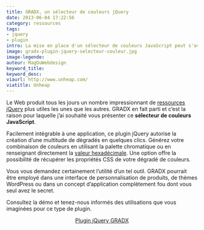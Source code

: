 ```yaml
---
title: GRADX, un sélecteur de couleurs jQuery
date: 2013-06-04 17:22:56
category: ressources
tags:
- jquery
- plugin
intro: La mise en place d'un sélecteur de couleurs JavaScript peut s'avérer être une longue aventure.
image: gradx-plugin-jquery-selecteur-couleur.jpg
image-legende:
auteur: MagDuWebdesign
keyword_title:
keyword_desc:
viaurl: http://www.unheap.com/
viatitle: Unheap
---
```


<p>Le Web produit tous les jours un nombre impressionnant de <a href="http://magazineduwebdesign.com/tag/jquery/">ressources jQuery</a> plus utiles les unes que les autres. GRADX en fait parti et c’est la raison pour laquelle j’ai souhaité vous présenter ce <strong>sélecteur de couleurs JavaScript</strong>.</p>
<p>Facilement intégrable à une application, ce plugin jQuery autorise la création d’une multitude de dégradés en quelques clics. Générez votre combinaison de couleurs en utilisant la palette chromatique ou en renseignant directement la <a href="http://www.zonecss.fr/courscss/cours_feuille_css_35.html" target="_blank">valeur hexadécimale</a>. Une option offre la possibilité de récupérer les propriétés CSS de votre dégradé de couleurs.</p>
<p>Vous vous demandez certainement l’utilité d’un tel outil. GRADX pourrait être employé dans une interface de personnalisation de produits, de thèmes WordPress ou dans un concept d’application complètement fou dont vous seul avez le secret.</p>
<p>Consultez la démo et tenez-nous informés des utilisations que vous imaginées pour ce type de plugin.</p>
<p style="text-align: center;"><a class="button primary radius" href="http://codologic.com/page/gradx-jquery-javascript-gradient-selector-library" target="_blank">Plugin jQuery GRADX</a></p>